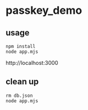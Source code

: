 # passkey_demo

## usage
```
npm install
node app.mjs
```

http://localhost:3000

## clean up
```
rm db.json
node app.mjs
```

